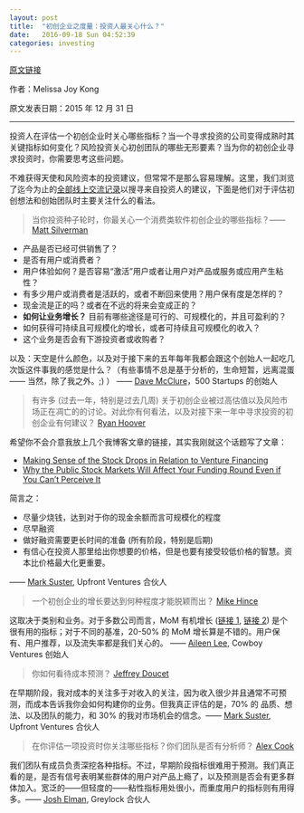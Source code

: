 ```yaml
---
layout: post
title:  "初创企业之度量：投资人最关心什么？"
date:   2016-09-18 Sun 04:52:39
categories: investing
---
```


[原文链接](https://stories.producthunt.com/startup-metrics-which-ones-matter-most-to-investors/)

作者：Melissa Joy Kong

原文发表日期：2015 年 12 月 31 日

---

投资人在评估一个初创企业时关心哪些指标？当一个寻求投资的公司变得成熟时其关键指标如何变化？风险投资关心初创团队的哪些无形要素？当为你的初创企业寻求投资时，你需要思考这些问题。

不难获得天使和风险资本的投资建议，但常常不是那么容易理解。这里，我们浏览了迄今为止的[全部线上交流记录](https://www.producthunt.com/live)以搜寻来自投资人的建议，下面是他们对于评估初创想法和创始团队时主要关注什么的看法。

<blockquote>
当你投资种子轮时，你最关心一个消费类软件初创企业的哪些指标？—— <a href="https://www.producthunt.com/live/dave-mcclure#comment-152843">Matt Silverman</a>
</blockquote>

- 产品是否已经可供销售了？
- 是否有用户或消费者？
- 用户体验如何？是否容易“激活”用户或者让用户对产品或服务或应用产生粘性？
- 有多少用户或消费者是活跃的，或者不断回来使用？用户保有度是怎样的？
- 现金流是正的吗？或者在不远的将来会变成正的？
- **如何让业务增长？** 目前有哪些途径是可行的、可规模化的，并且可盈利的？
- 如何获得可持续且可规模化的增长，或者可持续且可规模化的收入？
- 这个业务是否会有下游投资者或收购者？

以及：天空是什么颜色，以及对于接下来的五年每年我都会跟这个创始人一起吃几次饭这件事我的感觉是什么？（有些事情不总是基于分析的，生命短暂，远离混蛋 —— 当然，除了我之外。;) ） —— [Dave McClure](https://www.producthunt.com/live/dave-mcclure)，500 Startups 的创始人

<blockquote>
有许多 (过去一年，特别是过去几周) 关于初创企业被过高估值以及风险市场正在凋亡的的讨论。对此你有何看法，以及对接下来一年中寻求投资的初创企业有何建议？ <a href="https://www.producthunt.com/live/mark-suster#comment-136311">Ryan Hoover</a>
</blockquote>

希望你不会介意我放上几个我博客文章的链接，其实我刚就这个话题写了文章：

- [Making Sense of the Stock Drops in Relation to Venture Financing](http://www.bothsidesofthetable.com/2015/08/24/making-sense-of-the-stock-drops-in-relation-to-venture-financing/)
- [Why the Public Stock Markets Will Affect Your Funding Round Even if You Can’t Perceive It](http://www.bothsidesofthetable.com/2015/08/25/the-morning-after/)

简言之：

- 尽量少烧钱，达到对于你的现金余额而言可规模化的程度
- 尽早融资
- 做好融资需要更长时间的准备 (所有阶段，特别是后期)
- 有信心在投资人那里给出你想要的价格，但是也要有接受较低价格的智慧。资本比价格最大化更重要。

—— [Mark Suster](https://www.producthunt.com/live/mark-suster), Upfront Ventures 合伙人

<blockquote>
一个初创企业的增长要达到何种程度才能脱颖而出？ <a href="https://www.producthunt.com/live/aileen-lee#comment-155017">Mike Hince</a>
</blockquote>

这取决于类别和业务。对于多数公司而言，MoM 有机增长 ([链接 1](http://howto.commetrics.com/database/numbers-explained/our-stats-defined/), [链接 2](http://www.investopedia.com/terms/o/organicgrowth.asp)) 是个很有用的指标；对于不同的基准，20-50% 的 MoM 增长算是不错的。用户保有、用户推荐，以及流失率都是我们关心的。 —— [Aileen Lee](https://www.producthunt.com/live/aileen-lee), Cowboy Ventures 创始人

<blockquote>
你如何看待成本预测？ <a href="https://www.producthunt.com/live/mark-suster#comment-136479">Jeffrey Doucet</a>
</blockquote>

在早期阶段，我对成本的关注多于对收入的关注，因为收入很少并且通常不可预测，而成本告诉我你会如何构建你的业务。但我真正评估的是，70% 的 品质、想法、以及团队的能力，和 30% 的我对市场机会的信念。—— [Mark Suster](https://www.producthunt.com/live/mark-suster), Upfront Ventures 合伙人

<blockquote>
在你评估一项投资时你关注哪些指标？你们团队是否有分析师？ <a href="https://www.producthunt.com/live/josh-elman#comment-140511">Alex Cook</a>
</blockquote>

我们团队有成员负责深挖各种指标。不过，早期阶段指标很难用于预测。我们真正看的是，是否有信号表明某些群体的用户对产品上瘾了，以及预测是否会有更多群体加入。宽泛的——但轻度的——粘性指标用处很小，而重度用户的指标则有用得多。—— [Josh Elman](https://www.producthunt.com/live/josh-elman), Greylock 合伙人



